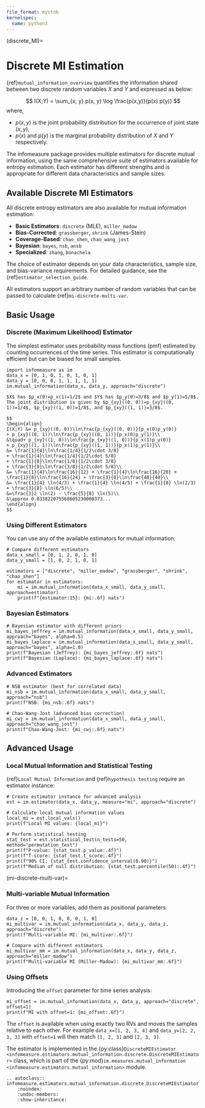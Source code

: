 ```yaml
---
file_format: mystnb
kernelspec:
  name: python3
---
```

(discrete_MI)=
# Discrete MI Estimation

{ref}`mutual_information_overview` quantifies the information shared between two discrete random variables $X$ and $Y$ and expressed as below:

$$
I(X;Y) = \sum_{x, y} p(x, y) \log \frac{p(x,y)}{p(x) p(y)}
$$
where,
- $p(x,y)$ is the joint probability distribution for the occurrence of joint state $(x,y)$,
- $p(x)$ and $p(y)$ is the marginal probability distribution of $X$ and $Y$ respectively.

The infomeasure package provides multiple estimators for discrete mutual information, using the same comprehensive suite of estimators available for entropy estimation. Each estimator has different strengths and is appropriate for different data characteristics and sample sizes.

## Available Discrete MI Estimators

All discrete entropy estimators are also available for mutual information estimation:

- **Basic Estimators**: `discrete` (MLE), `miller_madow`
- **Bias-Corrected**: `grassberger`, `shrink` (James-Stein)
- **Coverage-Based**: `chao_shen`, `chao_wang_jost`
- **Bayesian**: `bayes`, `nsb`, `ansb`
- **Specialized**: `zhang`, `bonachela`

The choice of estimator depends on your data characteristics, sample size, and bias-variance requirements. For detailed guidance, see the {ref}`estimator_selection_guide`.

All estimators support an arbitrary number of random variables that can be passed to
calculate {ref}`mi-discrete-multi-var`.

## Basic Usage

### Discrete (Maximum Likelihood) Estimator

The simplest estimator uses probability mass functions (pmf) estimated by counting occurrences of the time series. This estimator is computationally efficient but can be biased for small samples.


```{code-cell}
import infomeasure as im
data_x = [0, 1, 0, 1, 0, 1, 0, 1]
data_y = [0, 0, 0, 1, 1, 1, 1, 1]
im.mutual_information(data_x, data_y, approach="discrete")
```

```{admonition} Mathematical Example
$X$ has $p_x(0)=p_x(1)=1/2$ and $Y$ has $p_y(0)=3/8$ and $p_y(1)=5/8$.
The joint distribution is given by $p_{xy}((0, 0))=p_{xy}((0, 1))=1/4$, $p_{xy}((1, 0))=1/8$, and $p_{xy}((1, 1))=3/8$.

$$
\begin{align}
I(X;Y) &= p_{xy}((0, 0))\ln\frac{p_{xy}((0, 0))}{p_x(0)p_y(0)}
+ p_{xy}((0, 1))\ln\frac{p_{xy}((0, 1))}{p_x(0)p_y(1)}\\
&\quad+ p_{xy}((1, 0))\ln\frac{p_{xy}((1, 0))}{p_x(1)p_y(0)}
+ p_{xy}((1, 1))\ln\frac{p_{xy}((1, 1))}{p_x(1)p_y(1)}\\
&= \frac{1}{4}\ln\frac{1/4}{1/2\cdot 3/8}
+ \frac{1}{4}\ln\frac{1/4}{1/2\cdot 5/8}
+ \frac{1}{8}\ln\frac{1/8}{1/2\cdot 3/8}
+ \frac{3}{8}\ln\frac{3/8}{1/2\cdot 5/8}\\
&= \frac{1}{4}\ln\frac{16}{12} + \frac{1}{4}\ln\frac{16}{20} + \frac{1}{8}\ln\frac{16}{24} + \frac{3}{8}\ln\frac{48}{40}\\
&= \frac{1}{4} \ln(4/3) + \frac{1}{4} \ln(4/5) + \frac{1}{8} \ln(2/3) + \frac{3}{8} \ln(6/5)\\
&=\frac{3}2 \ln(2) - \frac{5}{8} \ln(5)\\
&\approx 0.033822075568605230000373...
\end{align}
$$
```

### Using Different Estimators

You can use any of the available estimators for mutual information:

```{code-cell}
# Compare different estimators
data_x_small = [0, 1, 2, 0, 1, 0]
data_y_small = [1, 0, 2, 1, 0, 1]

estimators = ["discrete", "miller_madow", "grassberger", "shrink", "chao_shen"]
for estimator in estimators:
    mi = im.mutual_information(data_x_small, data_y_small, approach=estimator)
    print(f"{estimator:15}: {mi:.6f} nats")
```

### Bayesian Estimators

```{code-cell}
# Bayesian estimator with different priors
mi_bayes_jeffrey = im.mutual_information(data_x_small, data_y_small, approach="bayes", alpha=0.5)
mi_bayes_laplace = im.mutual_information(data_x_small, data_y_small, approach="bayes", alpha=1.0)
print(f"Bayesian (Jeffrey): {mi_bayes_jeffrey:.6f} nats")
print(f"Bayesian (Laplace): {mi_bayes_laplace:.6f} nats")
```

### Advanced Estimators

```{code-cell}
# NSB estimator (best for correlated data)
mi_nsb = im.mutual_information(data_x_small, data_y_small, approach="nsb")
print(f"NSB: {mi_nsb:.6f} nats")

# Chao-Wang-Jost (advanced bias correction)
mi_cwj = im.mutual_information(data_x_small, data_y_small, approach="chao_wang_jost")
print(f"Chao-Wang-Jost: {mi_cwj:.6f} nats")
```


## Advanced Usage

### Local Mutual Information and Statistical Testing

{ref}`Local Mutual Information` and {ref}`hypothesis testing` require an estimator instance:

```{code-cell}
# Create estimator instance for advanced analysis
est = im.estimator(data_x, data_y, measure="mi", approach="discrete")

# Calculate local mutual information values
local_mi = est.local_vals()
print(f"Local MI values: {local_mi}")

# Perform statistical testing
stat_test = est.statistical_test(n_tests=50, method="permutation_test")
print(f"P-value: {stat_test.p_value:.4f}")
print(f"T-score: {stat_test.t_score:.4f}")
print(f"90% CI: {stat_test.confidence_interval(0.90)}")
print(f"Median of null distribution: {stat_test.percentile(50):.4f}")
```

(mi-discrete-multi-var)=
### Multi-variable Mutual Information

For three or more variables, add them as positional parameters:

```{code-cell}
data_z = [0, 0, 1, 0, 0, 0, 1, 0]
mi_multivar = im.mutual_information(data_x, data_y, data_z, approach="discrete")
print(f"Multi-variable MI: {mi_multivar:.6f}")

# Compare with different estimators
mi_multivar_mm = im.mutual_information(data_x, data_y, data_z, approach="miller_madow")
print(f"Multi-variable MI (Miller-Madow): {mi_multivar_mm:.6f}")
```

### Using Offsets

Introducing the `offset` parameter for time series analysis:

```{code-cell}
mi_offset = im.mutual_information(data_x, data_y, approach="discrete", offset=1)
print(f"MI with offset=1: {mi_offset:.6f}")
```

The `offset` is available when using exactly two RVs and moves the samples relative
to each other.
For example `data_x=[1, 2, 3, 4]` and `data_y=[2, 2, 3, 3]` with `offset=1` will then
match `[1, 2, 3]` and `[2, 3, 3]`.

The estimator is implemented in the {py:class}`DiscreteMIEstimator <infomeasure.estimators.mutual_information.discrete.DiscreteMIEstimator>` class,
which is part of the {py:mod}`im.measures.mutual_information <infomeasure.estimators.mutual_information>` module.

```{eval-rst}
.. autoclass:: infomeasure.estimators.mutual_information.discrete.DiscreteMIEstimator
    :noindex:
    :undoc-members:
    :show-inheritance:
```
